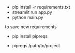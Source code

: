 - pip install -r requirements.txt
- streamlit run app.py
- python main.py

to save new requirements
- pip install pipreqs

- pipreqs /path/to/project